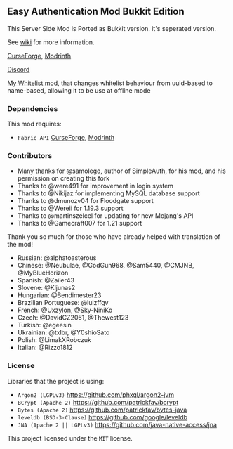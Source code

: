 ## Easy Authentication Mod Bukkit Edition

This Server Side Mod is Ported as Bukkit version. it's seperated version. 

See [wiki](https://github.com/NikitaCartes/EasyAuth/wiki) for more information.

[CurseForge](https://www.curseforge.com/minecraft/mc-mods/easyauth), [Modrinth](https://modrinth.com/mod/easyauth)

[Discord](https://discord.gg/UY4nhvUzaK)

[My Whitelist mod](https://github.com/NikitaCartes/EasyWhitelist), that changes whitelist behaviour from uuid-based to name-based, allowing it to be use at offline mode

### Dependencies

This mod requires:

- `Fabric API` [CurseForge](https://www.curseforge.com/minecraft/mc-mods/fabric-api), [Modrinth](https://modrinth.com/mod/fabric-api)

### Contributors

* Many thanks for @samolego, author of SimpleAuth, for his mod, and his permission on creating this fork
* Thanks to @were491 for improvement in login system
* Thanks to @Nikijaz for implementing MySQL database support
* Thanks to @dmunozv04 for Floodgate support
* Thanks to @Wereii for 1.19.3 support
* Thanks to @martinszelcel for updating for new Mojang's API
* Thanks to @Gamecraft007 for 1.21 support

Thank you so much for those who have already helped with translation of the mod!

* Russian: @alphatoasterous
* Chinese: @Neubulae, @GodGun968, @Sam5440, @CMJNB, @MyBlueHorizon
* Spanish: @Zailer43
* Slovene: @Kljunas2
* Hungarian: @Bendimester23
* Brazilian Portuguese: @luizffgv
* French: @Uxzylon, @Sky-NiniKo
* Czech: @DavidCZ2051, @Thewest123
* Turkish: @egeesin
* Ukrainian: @txlbr, @Y0shioSato
* Polish: @LimakXRobczuk
* Italian: @Rizzo1812

### License

Libraries that the project is using:

- `Argon2 (LGPLv3)` https://github.com/phxql/argon2-jvm
- `BCrypt (Apache 2)` https://github.com/patrickfav/bcrypt
- `Bytes (Apache 2)` https://github.com/patrickfav/bytes-java
- `leveldb (BSD-3-Clause)` https://github.com/google/leveldb
- `JNA (Apache 2 || LGPLv3)` https://github.com/java-native-access/jna

This project licensed under the `MIT` license.
